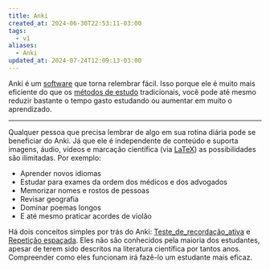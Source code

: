 ```yaml
---
title: Anki
created_at: 2024-06-30T22:53:11-03:00
tags:
  - v1
aliases:
  - Anki
updated_at: 2024-07-24T12:09:13-03:00
---
```


Anki é um [software](../07/2024-07-02-Software.md) que torna relembrar fácil. Isso porque ele é muito mais eficiente do que os [métodos de estudo](_insight/2024/07/2024-07-07-Metodos_de_estudo.md) tradicionais, você pode até mesmo reduzir bastante o tempo gasto estudando ou aumentar em muito o aprendizado.

---

Qualquer pessoa que precisa lembrar de algo em sua rotina diária pode se beneficiar do Anki. Já que ele é independente de conteúdo e suporta imagens, áudio, vídeos e marcação científica (via [LaTeX](_insight/2024/07/2024-07-07-LaTeX.md)) as possibilidades são ilimitadas. Por exemplo:

- Aprender novos idiomas
- Estudar para exames da ordem dos médicos e dos advogados
- Memorizar nomes e rostos de pessoas
- Revisar geografia
- Dominar poemas longos
- E até mesmo praticar acordes de violão

Há dois conceitos simples por trás do Anki: [Teste_de_recordação_ativa](2024-06-30-Teste_de_recordação_ativa.md) e [Repetição espaçada](_insight/2024/07/2024-07-07-Repeticao_espacada.md). Eles não são conhecidos pela maioria dos estudantes, apesar de terem sido descritos na literatura científica por tantos anos. Compreender como eles funcionam irá fazê-lo um estudante mais eficaz.